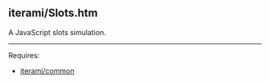 iterami/Slots.htm
-----------------

A JavaScript slots simulation.

---

Requires:
* [iterami/common](https://github.com/iterami/common)
